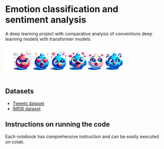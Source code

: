 # Emotion classification and sentiment analysis
A deep learning project with comparative analysis of conventions deep learning models with transformer models

<img src="fig/emoticons.png" alt="Emoticons icons representing emotions" height="100">

## Datasets

- [Tweets dataset](https://huggingface.co/datasets/dair-ai/emotion)
- [IMDB dataset](https://huggingface.co/datasets/dair-ai/emotion)

## Instructions on running the code
Each notebook has comprehensive instruction and can be easily executed on colab.
